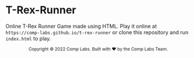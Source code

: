 # T-Rex-Runner

Online T-Rex Runner Game made using HTML. Play it online at `https://comp-labs.github.io/t-rex-runner` or clone this repository and run `index.html` to play.

<footer>
<p align="center" style="font-size: smaller;">
Copyright © 2022 Comp Labs. Built with ❤️ by the Comp Labs Team.
</p>
</footer>
